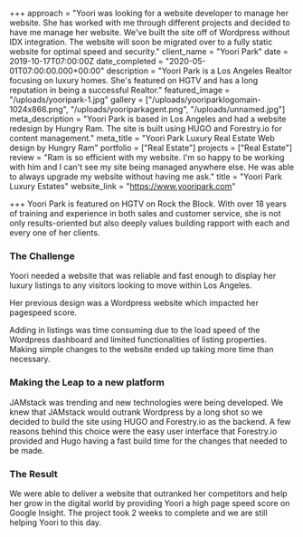 +++
approach = "Yoori was looking for a website developer to manage her website. She has worked with me through different projects and decided to have me manage her website. We've built the site off of Wordpress without IDX integration. The website will soon be migrated over to a fully static website for optimal speed and security."
client_name = "Yoori Park"
date = 2019-10-17T07:00:00Z
date_completed = "2020-05-01T07:00:00.000+00:00"
description = "Yoori Park is a Los Angeles Realtor focusing on luxury homes. She's featured on HGTV and has a long reputation in being a successful Realtor."
featured_image = "/uploads/yooripark-1.jpg"
gallery = ["/uploads/yooriparklogomain-1024x866.png", "/uploads/yooriparkagent.png", "/uploads/unnamed.jpg"]
meta_description = "Yoori Park is based in Los Angeles and had a website redesign by Hungry Ram. The site is built using HUGO and Forestry.io for content management."
meta_title = "Yoori Park Luxury Real Estate Web design by Hungry Ram"
portfolio = ["Real Estate"]
projects = ["Real Estate"]
review = "Ram is so efficient with my website. I'm so happy to be working with him and I can't see my site being managed anywhere else. He was able to always upgrade my website without having me ask."
title = "Yoori Park Luxury Estates"
website_link = "https://www.yooripark.com"

+++
Yoori Park is featured on HGTV on Rock the Block. With over 18 years of training and experience in both sales and customer service, she is not only results-oriented but also deeply values building rapport with each and every one of her clients.

### The Challenge

Yoori needed a website that was reliable and fast enough to display her luxury listings to any visitors looking to move within Los Angeles.

Her previous design was a Wordpress website which impacted her pagespeed score.

Adding in listings was time consuming due to the load speed of the Wordpress dashboard and limited functionalities of listing properties. Making simple changes to the website ended up taking more time than necessary.

### Making the Leap to a new platform

JAMstack was trending and new technologies were being developed. We knew that JAMstack would outrank Wordpress by a long shot so we decided to build the site using HUGO and Forestry.io as the backend. A few reasons behind this choice were the easy user interface that Forestry.io provided and Hugo having a fast build time for the changes that needed to be made.

### The Result

We were able to deliver a website that outranked her competitors and help her grow in the digital world by providing Yoori a high page speed score on Google Insight. The project took 2 weeks to complete and we are still helping Yoori to this day.